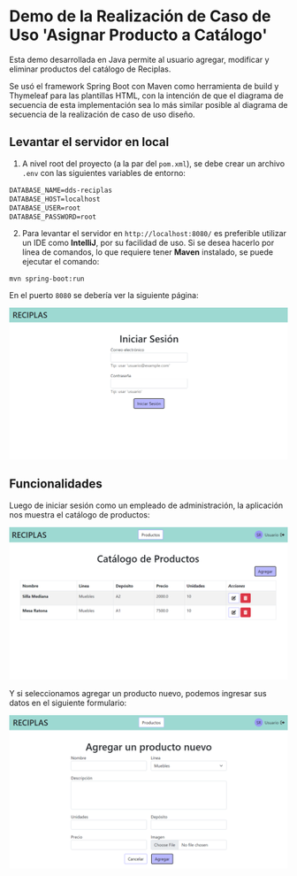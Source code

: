# Demo de la Realización de Caso de Uso 'Asignar Producto a Catálogo'

Esta demo desarrollada en Java permite al usuario agregar, modificar y eliminar productos del catálogo de Reciplas.

Se usó el framework Spring Boot con Maven como herramienta de build y Thymeleaf para las plantillas HTML, con la
intención de que el diagrama de secuencia de esta implementación sea lo más similar posible al diagrama de secuencia de
la realización de caso de uso diseño.

## Levantar el servidor en local

1. A nivel root del proyecto (a la par del `pom.xml`), se debe crear un archivo `.env` con las siguientes variables de
   entorno:

```
DATABASE_NAME=dds-reciplas
DATABASE_HOST=localhost
DATABASE_USER=root
DATABASE_PASSWORD=root
```

2. Para levantar el servidor en `http://localhost:8080/` es preferible utilizar un IDE como **IntelliJ**, por su
   facilidad de uso. Si se desea hacerlo por línea de comandos, lo que requiere tener **Maven** instalado, se puede
   ejecutar el
   comando:

```
mvn spring-boot:run
```

En el puerto `8080` se debería ver la siguiente página:

![Iniciar sesión](iniciar-sesion.png)

## Funcionalidades

Luego de iniciar sesión como un empleado de administración, la aplicación nos muestra el catálogo de productos:

![Catálogo de productos](catalogo-productos.png)

Y si seleccionamos agregar un producto nuevo, podemos ingresar sus datos en el siguiente formulario:

![Agregar un producto nuevo](agregar-producto.png)